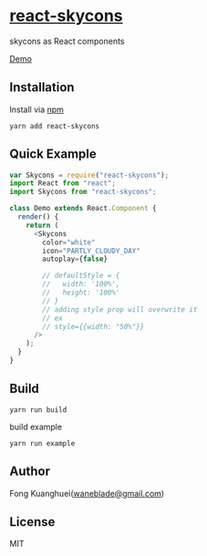 # [react-skycons](http://roadmanfong.github.io/react-skycons/)

skycons as React components

[Demo](http://roadmanfong.github.io/react-skycons/example/)

## Installation

Install via [npm](https://www.npmjs.com/package/react-skycons)

```
yarn add react-skycons
```

## Quick Example

```js
var Skycons = require("react-skycons");
import React from "react";
import Skycons from "react-skycons";

class Demo extends React.Component {
  render() {
    return (
      <Skycons
        color="white"
        icon="PARTLY_CLOUDY_DAY"
        autoplay={false}

        // defaultStyle = {
        //   width: '100%',
        //   height: '100%'
        // }
        // adding style prop will overwrite it
        // ex
        // style={{width: "50%"}}
      />
    );
  }
}
```

## Build

```cli
yarn run build
```

build example

```cli
yarn run example
```

## Author

Fong Kuanghuei(waneblade@gmail.com)

## License

MIT
